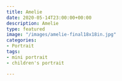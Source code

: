 ```yaml
---
title: Amelie
date: 2020-05-14T23:00:00+00:00
description: Amelie
type: featured
image: "/images/amelie-final18x18in.jpg"
categories:
- Portrait
tags:
- mini portrait
- children's portrait

---
```

